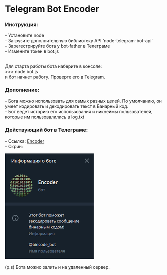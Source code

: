 <h1>Telegram Bot Encoder</h1>

<h3>Инструкция:</h3>
  - Установите node<br>
  - Загрузите дополнительную библиотеку API 'node-telegram-bot-api'<br>
  - Зарегестрируйте бота у bot-father в Телеграме<br>
  - Измените токен в bot.js<br><br>
  
  Для старта работы бота наберите в консоле:<br>
    >>> node bot.js<br>
  и бот начнет работу. Проверте его в Telegram.
    
<h3>Дополнение:</h3>
  - Бота можно использовать для самых разных целей. По умолчанию, он умеет кодировать и декодировать текст в Банарный код.<br>
  - Бот ведет историю его использования и никнеймы пользователей, которые им пользовалились в log.txt
  
<h3>Действующий бот в Телеграме:</h3>
  - Ссылка: <a href="https://t.me/bincode_bot">Encoder</a><br>
  - Скрин:

![Alt text](img/bot.png?raw=true "Screen")
  
(p.s) Бота можно залить и на удаленный сервер.
